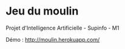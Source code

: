 Jeu du moulin
======

Projet d'Intelligence Artificielle - Supinfo - M1

Démo : http://moulin.herokuapp.com/

